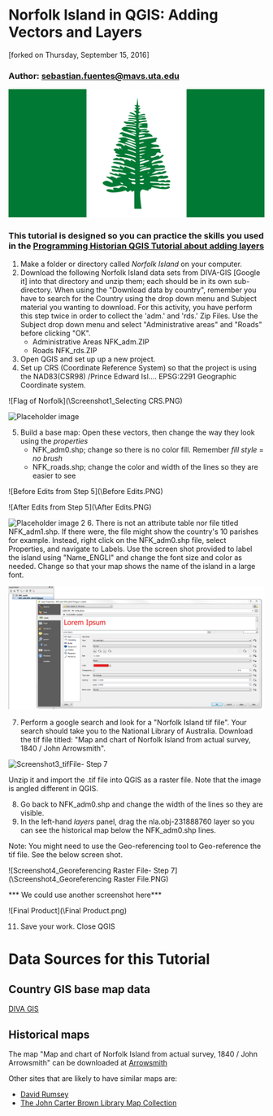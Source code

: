# Norfolk Island in QGIS: Adding Vectors and Layers
[forked on Thursday, September 15, 2016]
### Author: sebastian.fuentes@mavs.uta.edu
![Flag of Norfolk](\Flag_of_Norfolk_Island.svg.png)
### This tutorial is designed so you can practice the skills you used in the [Programming Historian QGIS Tutorial about adding layers](http://programminghistorian.org/lessons/qgis-layers "Links to Programming Historian")
1.	Make a folder or directory called *Norfolk Island* on your computer.
2.	Download the following Norfolk Island data sets from DIVA-GIS [Google it] into that directory and unzip them; each should be in its own sub-directory.  When using the "Download data by country", remember you have to search for the Country using the drop down menu and Subject material you wanting to download.  For this activity, you have perform this step twice in order to collect the 'adm.' and 'rds.' Zip Files.  Use the Subject drop down menu and select "Administrative areas" and "Roads" before clicking "OK".
    -	Administrative Areas NFK_adm.ZIP
    -	Roads NFK_rds.ZIP
3. 	Open QGIS and set up up a new project.
4.	Set up CRS (Coordinate Reference System) so that the project is using the NAD83(CSR98) /Prince Edward Isl.... EPSG:2291 Geographic Coordinate system.

![Flag of Norfolk](\Screenshot1_Selecting CRS.PNG)

![Placeholder image](\Norfolk-Island-Pines.jpg)

5.	Build a base map: Open these vectors, then change the way they look using the *properties*
    - NFK_adm0.shp; change so there is no color fill. Remember *fill style* = *no brush*
    - NFK_roads.shp; change the color and width of the lines so they are easier to see

![Before Edits from Step 5](\Before Edits.PNG)

![After Edits from Step 5](\After Edits.PNG)

![Placeholder image 2](\Barbados_map.jpg)
6.	There is not an attribute table nor file titled NFK_adm1.shp. If there were, the file might show the country's 10 parishes for example. Instead, right click on the NFK_adm0.shp file, select Properties, and navigate to Labels.  Use the screen shot provided to label the island using "Name_ENGLI" and change the font size and color as needed. Change so that your map shows the name of the island in a large font.

![Screenshot2_Labeling - Step 6](\Screenshot2_Labeling.PNG)

7.	Perform a google search and look for a "Norfolk Island tif file".  Your search should take you to the National Library of Australia.  Download the tif file titled: "Map and chart of Norfolk Island from actual survey, 1840 / John Arrowsmith".

![Screenshot3_tifFile- Step 7](\Screenshot2_tifFile.PNG)

Unzip it and import the .tif file into QGIS as a raster file. Note that the image is angled different in QGIS.

8.	Go back to NFK_adm0.shp and change the width of the lines so they are visible.
9.	In the left-hand *layers* panel, drag the nla.obj-231888760 layer so you can see the historical map below the NFK_adm0.shp lines.

Note: You might need to use the Geo-referencing tool to Geo-reference the tif file.  See the below screen shot.

![Screenshot4_Georeferencing Raster File- Step 7](\Screenshot4_Georeferencing Raster File.PNG)

*** We could use another screenshot here***

![Final Product](\Final Product.png)

11.	Save your work. Close QGIS

# Data Sources for this Tutorial
## Country GIS base map data
[DIVA GIS](http://www.diva-gis.org/gdata)

## Historical maps
The map "Map and chart of Norfolk Island from actual survey, 1840 / John Arrowsmith" can be downloaded at [Arrowsmith](http://nla.gov.au/nla.obj-231888760/view)

Other sites that are likely to have similar maps are:
* [David Rumsey](http://DavidRumsey.com)
* [The John Carter Brown Library Map Collection](https://www.brown.edu/academics/libraries/john-carter-brown/jcb-online/image-collections/map-collection)
